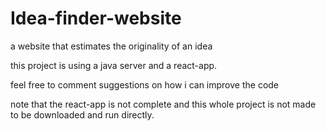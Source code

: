 # Idea-finder-website
a website that estimates the originality of an idea

this project is using a java server and a react-app.

feel free to comment suggestions on how i can improve the code 

note that the react-app is not complete and this whole project is not made to be downloaded and run directly.
